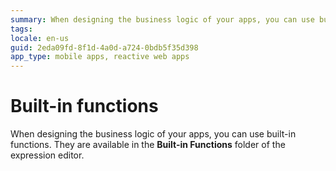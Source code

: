 ```yaml
---
summary: When designing the business logic of your apps, you can use built-in functions.
tags:
locale: en-us
guid: 2eda09fd-8f1d-4a0d-a724-0bdb5f35d398
app_type: mobile apps, reactive web apps
---
```

# Built-in functions

When designing the business logic of your apps, you can use built-in functions. They are available in the **Built-in Functions** folder of the expression editor.
